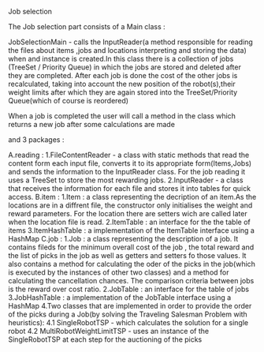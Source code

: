 Job selection

The Job selection part consists of a Main class :

JobSelectionMain - calls the InputReader(a method responsible for reading the files about items ,jobs and locations 
                interpreting and storing the data) when and instance is created.In this class there is a collection of jobs
                (TreeSet / Priority Queue) in which the jobs are stored and deleted after they are completed.
                After each job is done the cost of the other jobs is recalculated,
                taking into account the new position of the robot(s),their weight limits
                after which they are again stored into the TreeSet/Priority Queue(which of course is reordered)

When a job is completed the user will call a method in the class which returns a new job after some calculations are made

and 3 packages :

A.reading :
1.FileContentReader - a class with static methods that read the content form each input file,
                        converts it to its appropriate form(Items,Jobs) and sends the information to the InputReader class.
                        For the job reading it uses a TreeSet to store the most rewarding jobs.
2.InputReader - a class that receives the information for each file and stores it into tables for quick access.
    B.item :
        1.Item : a class representing the decription of an item.As the locations are in a diffrent file,
                the constructor only initialises the weight and reward parameters.
                For the location there are setters wich are called later when the location file is read.
        2.ItemTable : an interface for the the table of items
        3.ItemHashTable : a implementation of the ItemTable interface using a HashMap
    C.job :
        1.Job : a class representing the description of a job.
            It contains fileds for the minimum overall cost of the job , the total reward and the list of picks in the job  as well as getters and setters fo those values. It also contains a method for calculating the oder of the picks in the job(which is executed by the instances of other two classes) 
                and a method for calculating the cancellation chances.
                The comparison criteria between jobs is the reward over cost ratio.
        2.JobTable : an interface for the table of jobs
        3.JobHashTable : a implementation of the JobTable interface using a HashMap
        4.Two classes that are implemented in order to provide the order of the picks during a Job(by solving the Traveling Salesman Problem with heuristics):
            4.1 SingleRobotTSP - which calculates the solution for a single robot
            4.2 MultiRobotWeightLimitTSP - uses an instance of the SingleRobotTSP at each step for the auctioning of the picks
